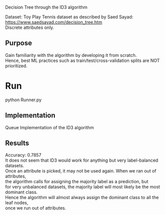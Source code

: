 Decision Tree through the ID3 algorithm

Dataset:
Toy Play Tennis dataset as described by Saed Sayad: https://www.saedsayad.com/decision_tree.htm  
Discrete attributes only.  

## Purpose
Gain familiarity with the algorithm by developing it from scratch.  
Hence, best ML practices such as train/test/cross-validation splits 
are NOT prioritized.  

# Run
python Runner.py  

## Implementation
Queue Implementation of the ID3 algorithm

## Results
Accuracy: 0.7857  
It does not seem that ID3 would work for anything but very label-balanced datasets.  
Once an attribute is picked, it may not be used again. When we ran out of attributes,  
the algorithm calls for assigning the majority label as a prediction, but  
for very unbalanced datasets, the majority label will most likely be the most dominant class.  
Hence the algorithm will almost always assign the dominant class to all the leaf nodes,   
once we run out of attributes.  

